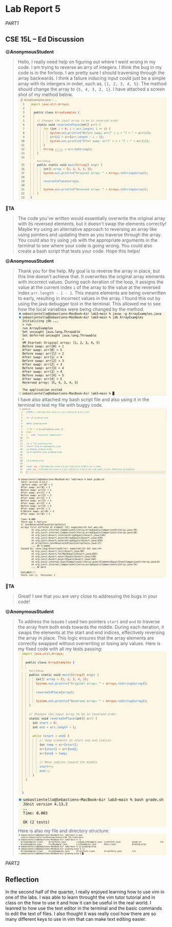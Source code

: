 # Lab Report 5

*PART1*
## CSE 15L – Ed Discussion

😄**AnonymousStudent**
> Hello, I really need help on figuring out where I went wrong in my code. I am trying to reverse an arry of integers. I think the bug in my code is in the forloop. I am pretty sure I should traversing through the array backwards. I think a faliure inducing input could just be a simple array with its intergers in order, such as, `{1, 2, 3, 4, 5}`. The method should change the array to `{5, 4, 3, 2, 1}`. I have attached a screen shot of my method below.
> ![Image](jdb1.png)

👸**TA**
> The code you've written would essentially overwrite the original array with its reversed elements, but it doesn't swap the elements correctly! Maybe try using an alternative approach to reversing an array like using pointers and updating them as you traverse through the array. You could also try using `jdb` with the appropriate arguments in the terminal to see where your code is going wrong. You could also create a bash script that tests your code. Hope this helps!
>

😄**AnonymousStudent**
> Thank you for the help. My goal is to reverse the array in place, but this line doesn't achieve that. It overwrites the original array elements with incorrect values. During each iteration of the loop, it assigns the value at the current index `i` of the array to the value at the reversed index `arr.length - i - 1`. This means elements are being overwritten to early, resulting in incorrect values in the array. I found this out by using the java debugger tool in the terminal. This allowed me to see how the local variables were being changed by the method. 
> ![Image](beforeCode.png)
> I have also attached my bash script file and also using it in the terminal to test my file with buggy code.
> ![Image](grade.png)
> ![Image](bashscriptbefore.png)

👸**TA**
> Great! I see that you are very close to addressing the bugs in your code!
>

😄**AnonymousStudent**
> To address the issues I used two pointers `start` and `end` to traverse the array from both ends towards the middle. During each iteration, it swaps the elements at the start and end indices, effectively reversing the array in place. This logic ensures that the array elements are correctly swapped without overwriting or losing any values. Here is my fixed code with all my tests passing:
> ![Image](afterCode.png)
> ![Image](bashscriptafter.png)
> Here is also my file and directory structure:
> ![Image](directorystructure.png)

*PART2*
## Reflection

In the second half of the quarter, I really enjoyed learning how to use vim in one of the labs. I was able to learn throught the vim tutor tutorial and in class on the how to use it and how it can be useful in the real world. I leanred to how use the text editor in the terminal and the basic commands to edit the text of files. I also thought it was really cool how there are so many different keys to use in vim that can make text editing easier. 

